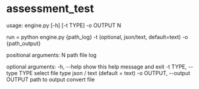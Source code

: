 # assessment_test

usage: engine.py [-h] [-t TYPE] -o OUTPUT N

run = python engine.py {path_log} -t (optional, json/text, default=text) -o
{path_output}

positional arguments:
  N                     path file log

optional arguments:
  -h, --help            show this help message and exit
  -t TYPE, --type TYPE  select file type json / text (default = text)
  -o OUTPUT, --output OUTPUT
                        path to output convert file
